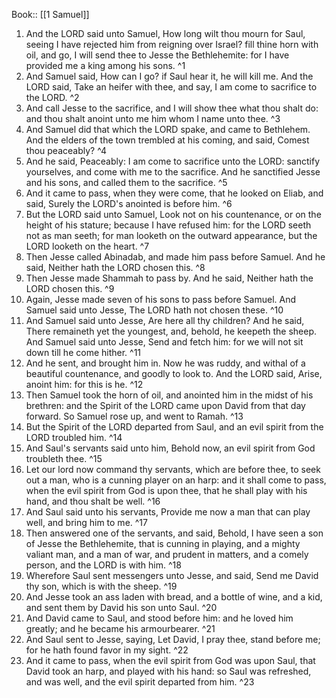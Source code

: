  Book:: [[1 Samuel]]
 1. And the LORD said unto Samuel, How long wilt thou mourn for Saul, seeing I have rejected him from reigning over Israel? fill thine horn with oil, and go, I will send thee to Jesse the Bethlehemite: for I have provided me a king among his sons. ^1
 2. And Samuel said, How can I go? if Saul hear it, he will kill me. And the LORD said, Take an heifer with thee, and say, I am come to sacrifice to the LORD. ^2
 3. And call Jesse to the sacrifice, and I will show thee what thou shalt do: and thou shalt anoint unto me him whom I name unto thee. ^3
 4. And Samuel did that which the LORD spake, and came to Bethlehem. And the elders of the town trembled at his coming, and said, Comest thou peaceably? ^4
 5. And he said, Peaceably: I am come to sacrifice unto the LORD: sanctify yourselves, and come with me to the sacrifice. And he sanctified Jesse and his sons, and called them to the sacrifice. ^5
 6. And it came to pass, when they were come, that he looked on Eliab, and said, Surely the LORD's anointed is before him. ^6
 7. But the LORD said unto Samuel, Look not on his countenance, or on the height of his stature; because I have refused him: for the LORD seeth not as man seeth; for man looketh on the outward appearance, but the LORD looketh on the heart. ^7
 8. Then Jesse called Abinadab, and made him pass before Samuel. And he said, Neither hath the LORD chosen this. ^8
 9. Then Jesse made Shammah to pass by. And he said, Neither hath the LORD chosen this. ^9
 10. Again, Jesse made seven of his sons to pass before Samuel. And Samuel said unto Jesse, The LORD hath not chosen these. ^10
 11. And Samuel said unto Jesse, Are here all thy children? And he said, There remaineth yet the youngest, and, behold, he keepeth the sheep. And Samuel said unto Jesse, Send and fetch him: for we will not sit down till he come hither. ^11
 12. And he sent, and brought him in. Now he was ruddy, and withal of a beautiful countenance, and goodly to look to. And the LORD said, Arise, anoint him: for this is he. ^12
 13. Then Samuel took the horn of oil, and anointed him in the midst of his brethren: and the Spirit of the LORD came upon David from that day forward. So Samuel rose up, and went to Ramah. ^13
 14. But the Spirit of the LORD departed from Saul, and an evil spirit from the LORD troubled him. ^14
 15. And Saul's servants said unto him, Behold now, an evil spirit from God troubleth thee. ^15
 16. Let our lord now command thy servants, which are before thee, to seek out a man, who is a cunning player on an harp: and it shall come to pass, when the evil spirit from God is upon thee, that he shall play with his hand, and thou shalt be well. ^16
 17. And Saul said unto his servants, Provide me now a man that can play well, and bring him to me. ^17
 18. Then answered one of the servants, and said, Behold, I have seen a son of Jesse the Bethlehemite, that is cunning in playing, and a mighty valiant man, and a man of war, and prudent in matters, and a comely person, and the LORD is with him. ^18
 19. Wherefore Saul sent messengers unto Jesse, and said, Send me David thy son, which is with the sheep. ^19
 20. And Jesse took an ass laden with bread, and a bottle of wine, and a kid, and sent them by David his son unto Saul. ^20
 21. And David came to Saul, and stood before him: and he loved him greatly; and he became his armourbearer. ^21
 22. And Saul sent to Jesse, saying, Let David, I pray thee, stand before me; for he hath found favor in my sight. ^22
 23. And it came to pass, when the evil spirit from God was upon Saul, that David took an harp, and played with his hand: so Saul was refreshed, and was well, and the evil spirit departed from him. ^23
